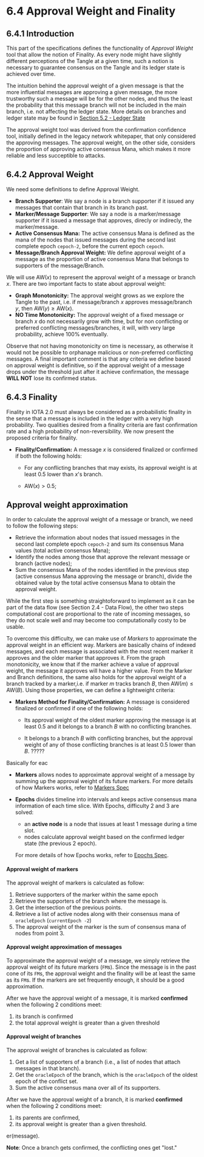# 6.4 Approval Weight and Finality

## 6.4.1 Introduction

This part of the specifications defines the functionality of *Approval Weight* tool that allow the notion of Finality.  As every node might have slightly different perceptions of the Tangle at a given time, such a notion is necessary to guarantee consensus on the Tangle and its ledger state is achieved over time. 

The intuition behind the approval weight of a given message is that the more influential messages are approving a given message, the more trustworthy such a message will be for the other nodes, and thus the least the probability that this message branch will not be included in the main branch, i.e. not affecting the ledger state. More details on branches and ledger state may be found in [Section 5.2 - Ledger State](https://github.com/iotaledger/Coordicide-Specifications/blob/main/5.2%20Ledger%20State.md)

The approval weight tool was derived from the confirmation confidence tool, initially defined in the legacy network whitepaper, that only considered the approving messages. The approval weight, on the other side,  considers the proportion of approving active consensus Mana, which makes it more reliable and less succeptible to attacks. 

## 6.4.2 Approval Weight
We need some definitions to define Approval Weight. 
- **Branch Supporter**: We say a node is a branch supporter if it issued any messages that contain that branch in its branch past.
- **Marker/Message Supporter**: We say a node is a marker/message supporter if it issued a message that approves, direcly or indirecly, the marker/message.
- **Active Consensus Mana:**  The active consensus Mana is defined as the mana of the  nodes that issued messages during the second last complete epoch `cepoch-2`, before the current epoch `cepoch`.
- **Message/Branch Approval Weight:** We define approval weight of a message as the proportion of active consensus Mana that belongs to supporters of the message/Branch.

We will use $\text{AW}(x)$ to represent the approval weight of a message or branch $x$. There are two important facts to state about approval weight:
- **Graph Monotonicity:** The approval weight grows as we explore the Tangle to the past, i.e. if message/branch $x$ approves message/branch $y$, then $\text{AW}(y)\geq \text{AW}(x)$.
- **NO Time Monotonicity:** The approval weight of a fixed message or branch $x$ do not necessarily grow with time, but for non conflicting or preferred conflicting messages/branches, it will, with very large probability, achieve 100% eventually. 

Observe that not having monotonicity on time is necessary, as otherwise it would not be possible to orphanage malicious or non-preferred conflicting messages. A final important comment is that any criteria we define based on approval weight is definitive, so if the approval weight of a message drops under the threshold just after it achieve confirmation, the message **WILL NOT** lose its confirmed status. 


## 6.4.3 Finality
Finality in IOTA 2.0 must always be considered as a probabilistic finality in the sense that a message is included in the ledger with a very high probability. Two qualities desired from a finality criteria are fast confirmation rate and a high probability of non-reversibility. We now present the proposed criteria for finality. 

- **Finality/Confirmation:** A message $x$ is considered finalized or confirmed if both the following holds:

	- For any conflicting branches that may exists, its approval weight is at least $0.5$ lower than $x$'s branch.
	
	- $\text{AW}(x)>0.5$;
 	

## Approval weight approximation
In order to calculate the approval weight of a message  or branch, we need to follow the following steps:
- Retrieve the information about nodes that issued messages in the second last complete epoch `cepoch-2` and sum its consensus Mana values (total active consensus Mana);
- Identify the nodes among those that approve the relevant message or branch (active nodes);
- Sum the consensus Mana of the nodes identified in the previous step (active consensus Mana approving the message or branch), divide the obtained value by the total active consensus Mana to obtain the approval weight. 

While the first step is something straightoforward to implement as it can be part of the data flow (see Section 2.4 -  Data Flow), the other two steps computational cost are proportional to the rate of incoming messages, so they do not scale well  and may become too computationally costy to be usable. 

To overcome this difficulty, we can make use of *Markers* to approximate the approval weight in an efficient way. Markers are basically chains of indexed messages, and each message is associated with the most recent marker it approves and the older marker that approves it. From the graph monotonicity, we know that if the marker achieve a value of approval weight, the message it approves will have a higher value. From the Marker and Branch definitions, the same also holds for the approval weight of a branch tracked by a marker,i.e. if marker $m$ tracks branch $B$, then $\text{AW}(m)\leq \text{AW}(B)$. Using those properties, we can define a lightweight criteria:

- **Markers Method for Finality/Confirmation:** A message is considered finalized or confirmed if one of the following holds:

	- Its approval weight of the oldest marker approving the message is at least $0.5$ and it belongs to a branch $B$ with no conflicting branches.
 
	- It belongs to a branch $B$ with conflicting branches, but the approval weight of any of those conflicting branches is at least $0.5$ lower than $B$. ?????

Basically for eac
* **Markers** allows nodes to approximate approval weight of a message by summing up the approval weight of its future markers. For more details of how Markers works, refer to [Markers Spec](http://goshimmer.docs.iota.org/specification/003-markers.html)


* **Epochs** divides timeline into intervals and keeps active consensus mana information of each time slice. With Epochs, difficulty 2 and 3 are solved:
    * an **active node** is a node that issues at least 1 message during a time slot.
    * nodes calculate approval weight based on the confirmed ledger state (the previous 2 epoch).

    For more details of how Epochs works, refer to [Epochs Spec](https://github.com/iotaledger/goshimmer/blob/docs/epochs/docs/002-epochs.md).

#### Approval weight of markers
The approval weight of markers is calculated as follow:

1. Retrieve supporters of the marker within the same epoch
2. Retrieve the supporters of the branch where the message is.
3. Get the intersection of the previous points. 
4. Retrieve a list of active nodes along with their consensus mana of `oracleEpoch` (`currentEpoch -2`)
5. The approval weight of the marker is the sum of consensus mana of nodes from point 3.

#### Approval weight approximation of messages
To approximate the approval weight of a message, we simply retrieve the approval weight of its future markers (`FM`s). Since the message is in the past cone of its `FM`s, the approval weight and the finality will be at least the same as its `FM`s. If the markers are set frequently enough, it should be a good approximation.

After we have the approval weight of a message, it is marked **confirmed** when the following 2 conditions meet:
1. its branch is confirmed
2. the total approval weight is greater than a given threshold

#### Approval weight of branches
The approval weight of branches is calculated as follow:

1. Get a list of supporters of a branch (i.e., a list of nodes that attach messages in that branch).
2. Get the `oracleEpoch` of the branch, which is the  `oracleEpoch` of the oldest epoch of the conflict set.
3. Sum the active consensus mana over all of its supporters.

After we have the approval weight of a branch, it is marked **confirmed** when the following 2 conditions meet:
1. its parents are confirmed,
2. its approval weight is greater than a given threshold.



er(message).



**Note**: Once a branch gets confirmed, the conflicting ones get "lost."

